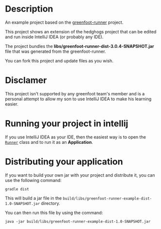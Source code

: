 # Description

An example project based on the [greenfoot-runner](https://github.com/benoitheinrich/greenfoot-runner) project.

This project shows an extension of the hedghogs project that can be edited and run inside IntelliJ IDEA (or probably any IDE).

The project bundles the **libs/greenfoot-runner-dist-3.0.4-SNAPSHOT.jar** file that was generated from the greenfoot-runner.

You can fork this project and update files as you wish.

# Disclamer

This project isn't supported by any greenfoot team's member and is a personal attempt to allow my son to use IntelliJ 
IDEA to make his learning easier.

# Running your project in intellij

If you use IntelliJ IDEA as your IDE, then the easiest way is to open the [`Runner`](https://github.com/benoitheinrich/greenfoot-runner-example/blob/master/src/main/java/bh/greenfoot/runner/Runner.java) 
class and to run it as an **Application**. 

# Distributing your application

If you want to build your own jar with your project and distribute it, you can use the following command:
```
gradle dist
```

This will build a jar file in the `build/libs/greenfoot-runner-example-dist-1.0-SNAPSHOT.jar` directory.

You can then run this file by using the command:
```
java -jar build/libs/greenfoot-runner-example-dist-1.0-SNAPSHOT.jar
```

